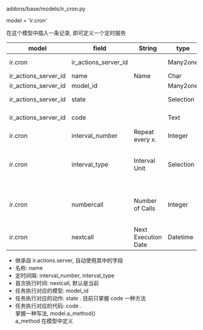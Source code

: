 

addons/base/models/ir_cron.py  

model = 'ir.cron'  

在这个模型中插入一条记录, 即可定义一个定时服务  



model|field|String|type|note
-----|-----|------|----|----
ir.cron|ir_actions_server_id||Many2one|ir.actions.server<br>delegate=True
ir_actions_server_id|name|Name|Char|
ir_actions_server_id|model_id||Many2one|ir.model
ir_actions_server_id|state||Selection|('code', 'Execute Python Code'),
ir_actions_server_id|code||Text|python 代码:<br>model.a_mthod()
ir.cron|interval_number|Repeat every x.|Integer|
ir.cron|interval_type|Interval Unit|Selection|('minutes', 'Minutes'),<br>('hours', 'Hours'),<br>('days', 'Days'),<br>('weeks', 'Weeks'),<br>('months', 'Months')
ir.cron|numbercall|Number of Calls|Integer|default=1, <br>help='How many times the method is called,\n<br>a negative number indicates no limit.'
ir.cron|nextcall|Next Execution Date|Datetime|default=fields.Datetime.now, <br>help="Next planned execution date for this job."

* 继承自 ir.actions.server, 自动使用其中的字段
* 名称: name
* 定时间隔:  interval_number, interval_type
* 首次执行时间:  nextcall, 默认是当前
* 任务执行对应的模型: model_id
* 任务执行对应的动作: state  . 目前只掌握 code 一种方法
* 任务执行对应的代码: code .  
  掌握一种写法,  model.a_method()  
  a_method 在模型中定义  

